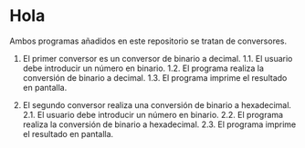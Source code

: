# Hola

Ambos programas añadidos en este repositorio se tratan de conversores.

1. El primer conversor es un conversor de binario a decimal.
	1.1. El usuario debe introducir un número en binario.
	1.2. El programa realiza la conversión de binario a decimal.
	1.3. El programa imprime el resultado en pantalla.

2. El segundo conversor realiza una conversión de binario a hexadecimal.
	2.1. El usuario debe introducir un número en binario.
	2.2. El programa realiza la conversión de binario a hexadecimal.
	2.3. El programa imprime el resultado en pantalla.
